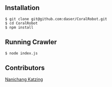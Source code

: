 ## Installation

```
$ git clone git@github.com:daser/CoralRobot.git
$ cd CoralRobot
$ npm install
```

## Running Crawler

```
$ node index.js
```

## Contributors

[Nanichang Katzing](https://github.com/nanichang)
